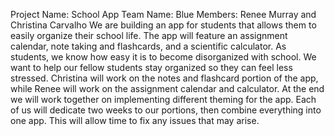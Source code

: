Project Name: School App
Team Name: Blue
Members: Renee Murray and Christina Carvalho 
We are building an app for students that allows them to easily organize their school life. The app will feature an assignment calendar, note taking and flashcards, and a scientific calculator. As students, we know how easy it is to become disorganized with school. We want to help our fellow students stay organized so they can feel less stressed.
Christina will work on the notes and flashcard portion of the app, while Renee will work on the assignment calendar and calculator. At the end we will work together on implementing different theming for the app. Each of us will dedicate two weeks to our portions, then combine everything into one app. This will allow time to fix any issues that may arise. 
